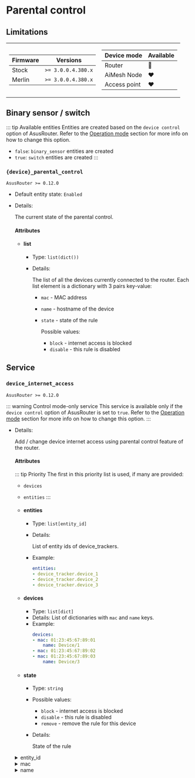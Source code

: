 # Parental control

## Limitations

<table><tr><td>

|Firmware|          Versions|
|--------|------------------|
|Stock   |`>= 3.0.0.4.380.x`|
|Merlin  |`>= 3.0.0.4.380.x`|
</td><td>

| Device mode|    Available|
|------------|-------------|
|Router      |:green_heart:|
|AiMesh Node |:heart:      |
|Access point|:heart:      |
</td></tr></table>

## Binary sensor / switch

::: tip Available entities
Entities are created based on the `device control` option of AsusRouter. Refer to the [Operation mode](../guide/configuration/operation-mode.md) section for more info on how to change this option.
- `false`: `binary_sensor` entities are created
- `true`: `switch` entities are created
:::

### `{device}_parental_control`

`AsusRouter >= 0.12.0`

-   Default entity state: `Enabled`
-   Details:

    The current state of the parental control.

    #### Attributes

    -   #### list

        -   Type: `list(dict())`
        -   Details:

            The list of all the devices currently connected to the router. Each list element is a dictionary with 3 pairs key-value:
            -   `mac` - MAC address
            -   `name` - hostname of the device
            -   `state` - state of the rule

                Possible values:
                -   `block` - internet access is blocked
                -   `disable` - this rule is disabled

## Service

### `device_internet_access`

`AsusRouter >= 0.12.0`

::: warning Control mode-only service
This service is available only if the `device control` option of AsusRouter is set to `true`. Refer to the [Operation mode](../guide/configuration/operation-mode.md) section for more info on how to change this option.
:::

-   Details:

    Add / change device internet access using parental control feature of the router.

    #### Attributes

    ::: tip Priority
    The first in this priority list is used, if many are provided:
    - `devices`
    - `entities`
    :::

    -   #### entities

        -   Type: `list[entity_id]`
        -   Details:

            List of entity ids of device_trackers.
        -   Example:

            ```yaml
            entities:
            - device_tracker.device_1
            - device_tracker.device_2
            - device_tracker.device_3
            ```

    -   #### devices

        -   Type: `list[dict]`
        -   Details: List of dictionaries with `mac` and `name` keys.
        -   Example:
            ```yaml
            devices:
            - mac: 01:23:45:67:89:01
                name: Device/1
            - mac: 01:23:45:67:89:02
            - mac: 01:23:45:67:89:03
                name: Device/3
            ```

    -   #### state

        -   Type: `string`
        -   Possible values:
            -   `block` - internet access is blocked
            -   `disable` - this rule is disabled
            -   `remove` - remove the rule for this device
        -   Details:

            State of the rule

    <details>
    <summary>entity_id</summary>

    ::: danger Removed
    `AsusRouter >= 0.12.0 | < 0.15.0`

    Use [`entities`](#entities) instead
    :::

    -   Type: `string`
    -   Details:

        `entity_id` of device_tracker.
    </details>

    <details>
    <summary>mac</summary>

    ::: danger Removed
    in `0.15.0`

    Use [`devices`](#devices) instead
    :::

    -   Type: `string`
    -   Details:

        MAC address of device.
    </details>

    <details>
    <summary>name</summary>

    ::: danger Removed
    in `0.15.0`

    Use [`devices`](#devices) instead
    :::

    -   Type: `string`
    -   Details:

        Device name to be saved in parental control rules. If not selected, hostname from the entity will be used. If not selected and MAC is used, MAC will also be used as name
    </details>
